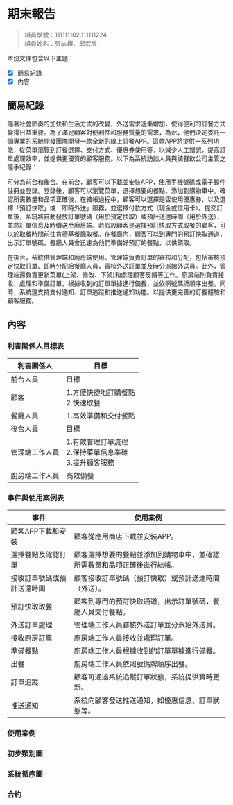 # 期末報告
>
>組員學號：111111102.111111224
><br />
>組員姓名：張紘榤、邱武昱
><br />

本份文件包含以下主題：
- [x] 簡易紀錄
- [x] 內容

## 簡易紀錄
隨著社會節奏的加快和生活方式的改變，外送需求逐漸增加，使得便利的訂餐方式變得日益重要。為了滿足顧客對便利性和服務質量的需求，為此，他們決定委託一個專業的系統開發團隊開發一款全新的線上訂餐APP。這款APP將提供一系列功能，從菜單瀏覽到訂餐選擇、支付方式、優惠券使用等，以減少人工錯誤，提高訂單處理效率，並提供更優質的顧客服務。以下為系統訪談人員與該餐飲公司主管之隨手紀錄：  

可分為前台和後台。在前台，顧客可以下載並安裝APP，使用手機號碼或電子郵件註冊並登錄。登錄後，顧客可以瀏覽菜單，選擇想要的餐點，添加到購物車中。確認所需數量和品項正確後，在結帳過程中，顧客可以選擇是否使用優惠券，以及選擇「預訂快取」或「即時外送」服務，並選擇付款方式（現金或信用卡）。提交訂單後，系統將自動發放訂單號碼（用於預定快取）或預計送達時間（用於外送），並將訂單信息及時傳送至廚房端。若假設顧客是選擇預訂快取方式取餐的顧客，可以於取餐時間前往肯德基餐廳取餐。在餐廳內，顧客可以到專門的預訂快取通道，出示訂單號碼，餐廳人員會迅速為他們準備好預訂的餐點，以供領取。  

在後台，系統供管理端和廚房端使用。管理端負責訂單的審核和分配，包括審核預定快取訂單、即時分配給餐廳人員，審核外送訂單並及時分派給外送員。此外，管理端還負責更新菜單(上架、修改、下架)和處理顧客反饋等工作。廚房端則負責接收、處理和準備訂單，根據收到的訂單單據進行備餐，並依照號碼牌順序出餐。同時，系統還支持支付通知、訂單追蹤和推送通知功能。以提供更完善的訂餐體驗和顧客服務。
## 內容
### 利害關係人目標表
|利害關係人|目標|
|---|---|
|前台人員|目標
|顧客|1.方便快捷地訂購餐點<br />2.快速取餐|
|餐廳人員|1.高效準備和交付餐點
|後台人員|目標|
|管理端工作人員|1.有效管理訂單流程<br />2.保持菜單信息準確<br />3.提升顧客服務
|廚房端工作人員|高效備餐

### 事件與使用案例表
|事件|使用案例|
|---|---|
|顧客APP下載和安裝|顧客從應用商店下載並安裝APP。
|選擇餐點及確認訂單|顧客選擇想要的餐點並添加到購物車中，並確認所需數量和品項正確後進行結帳。
|接收訂單號碼或預計送達時間|顧客接收訂單號碼（預訂快取）或預計送達時間（外送）。
|預訂快取取餐|顧客到專門的預訂快取通道，出示訂單號碼，餐廳人員交付餐點。
|外送訂單處理|管理端工作人員審核外送訂單並分派給外送員。
|接收廚房訂單|廚房端工作人員接收並處理訂單。
|準備餐點|廚房端工作人員根據收到的訂單單據進行備餐。
|出餐|廚房端工作人員依照號碼牌順序出餐。
|訂單追蹤|顧客可通過系統追蹤訂單狀態，系統提供實時更新。
|推送通知|系統向顧客發送推送通知，如優惠信息、訂單狀態等。
### 使用案例

### 初步類別圖

### 系統循序圖

### 合約